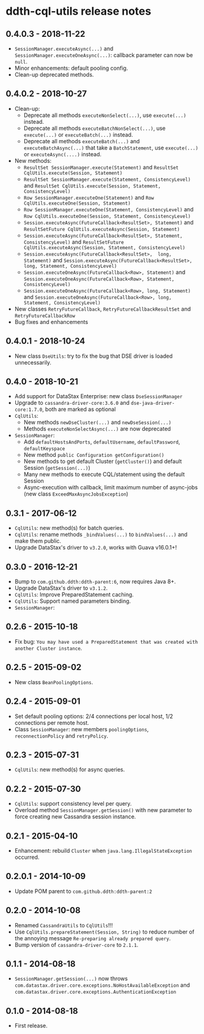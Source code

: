 # ddth-cql-utils release notes

## 0.4.0.3 - 2018-11-22

- `SessionManager.executeAsync(...)` and `SessionManager.executeOneAsync(...)`: callback parameter can now be `null`.
- Minor enhancements: default pooling config.
- Clean-up deprecated methods.


## 0.4.0.2 - 2018-10-27

- Clean-up:
  - Deprecate all methods `executeNonSelect(...)`, use `execute(...)` instead.
  - Deprecate all methods `executeBatchNonSelect(...)`, use `execute(...)` or `executeBatch(...)` instead.
  - Deprecate all methods `executeBatch(...)` and `executeBatchAsync(...)` that take a `BatchStatement`, use `execute(...)` or `executeAsync(....)` instead.
- New methods:
  - `ResultSet SessionManager.execute(Statement)` and `ResultSet CqlUtils.execute(Session, Statement)`
  - `ResultSet SessionManager.execute(Statement, ConsistencyLevel)` and `ResultSet CqlUtils.execute(Session, Statement, ConsistencyLevel)`
  - `Row SessionManager.executeOne(Statement)` and `Row CqlUtils.executeOne(Session, Statement)`
  - `Row SessionManager.executeOne(Statement, ConsistencyLevel)` and `Row CqlUtils.executeOne(Session, Statement, ConsistencyLevel)`
  - `Session.executeAsync(FutureCallback<ResultSet>, Statement)` and `ResultSetFuture CqlUtils.executeAsync(Session, Statement)`
  - `Session.executeAsync(FutureCallback<ResultSet>, Statement, ConsistencyLevel)` and `ResultSetFuture CqlUtils.executeAsync(Session, Statement, ConsistencyLevel)`
  - `Session.executeAsync(FutureCallback<ResultSet>,  long, Statement)` and `Session.executeAsync(FutureCallback<ResultSet>, long, Statement, ConsistencyLevel)`
  - `Session.executeOneAsync(FutureCallback<Row>, Statement)` and `Session.executeOneAsync(FutureCallback<Row>, Statement, ConsistencyLevel)`
  - `Session.executeOneAsync(FutureCallback<Row>, long, Statement)` and `Session.executeOneAsync(FutureCallback<Row>, long, Statement, ConsistencyLevel)`
- New classes `RetryFutureCallback`, `RetryFutureCallbackResultSet` and `RetryFutureCallbackRow`
- Bug fixes and enhancements


## 0.4.0.1 - 2018-10-24

- New class `DseUtils`: try to fix the bug that DSE driver is loaded unnecessarily.


## 0.4.0 - 2018-10-21

- Add support for DataStax Enterprise: new class `DseSessionManager`
- Upgrade to `cassandra-driver-core:3.6.0` and `dse-java-driver-core:1.7.0`, both are marked as optional
- `CqlUtils`:
  - New methods `newDseCluster(...)` and `newDseSession(...)`
  - Methods `executeNonSelectAsync(...)` are now deprecated 
- `SessionManager`:
  - Add `defaultHostsAndPorts`, `defaultUsername`, `defaultPassword`, `defaultKeyspace`
  - New method `public Configuration getConfiguration()`
  - New methods to get default Cluster (`getCluster()`) and default Session (`getSession(...)`)
  - Many new methods to execute CQL/statement using the default Session 
  - Async-execution with callback, limit maximum number of async-jobs (new class `ExceedMaxAsyncJobsException`)


## 0.3.1 - 2017-06-12

- `CqlUtils`: new method(s) for batch queries.
- `CqlUtils`: rename methods `_bindValues(...)` to `bindValues(...)` and make them public.
- Upgrade DataStax's driver to `v3.2.0`, works with Guava v16.0.1+!


## 0.3.0 - 2016-12-21

- Bump to `com.github.ddth:ddth-parent:6`, now requires Java 8+.
- Upgrade DataStax's driver to `v3.1.2`.
- `CqlUtils`: Improve PreparedStatement caching.
- `CqlUtils`: Support named parameters binding.
- `SessionManager`:  


## 0.2.6 - 2015-10-18

- Fix bug: `You may have used a PreparedStatement that was created with another Cluster instance`.


## 0.2.5 - 2015-09-02

- New class `BeanPoolingOptions`.


## 0.2.4 - 2015-09-01

- Set default pooling options: 2/4 connections per local host, 1/2 connections per remote host.
- Class `SessionManager`: new members `poolingOptions`, `reconnectionPolicy` and `retryPolicy`.


## 0.2.3 - 2015-07-31

- `CqlUtils`: new method(s) for async queries.


## 0.2.2 - 2015-07-30

- `CqlUtils`: support consistency level per query.
- Overload method `SessionManager.getSession()` with new parameter to force creating new Cassandra session instance.


## 0.2.1 - 2015-04-10

- Enhancement: rebuild `Cluster` when `java.lang.IllegalStateException` occurred.


## 0.2.0.1 - 2014-10-09

- Update POM parent to `com.github.ddth:ddth-parent:2`


## 0.2.0 - 2014-10-08

- Renamed `CassandraUtils` to `CqlUtils`!!!
- Use `CqlUtils.prepareStatement(Session, String)` to reduce number of the annoying message `Re-preparing already prepared query`.
- Bump version of `cassandra-driver-core` to `2.1.1`.


## 0.1.1 - 2014-08-18

- `SessionManager.getSession(...)` now throws `com.datastax.driver.core.exceptions.NoHostAvailableException` and `com.datastax.driver.core.exceptions.AuthenticationException`


## 0.1.0 - 2014-08-18

- First release.
